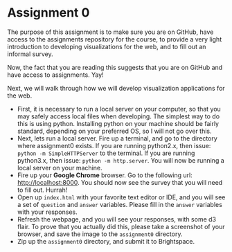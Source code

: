 # Assignment 0

The purpose of this assignment is to make sure you are on GitHub, have access to the assignments repository for the course, to provide a very light introduction to developing visualizations for the web, and to fill out an informal survey.

Now, the fact that you are reading this suggests that you are on GitHub and have access to assignments. Yay!

Next, we will walk through how we will develop visualization applications for the web.

* First, it is necessary to run a local server on your computer, so that you may safely access local files when developing. The simplest way to do this is using python. Installing python on your machine should be fairly standard, depending on your preferred OS, so I will not go over this.
* Next, lets run a local server. Fire up a terminal, and go to the directory where assignment0 exists. If you are running python2.x, then issue: `python -m SimpleHTTPServer` to the terminal. If you are running python3.x, then issue: `python -m http.server`. You will now be running a local server on your machine.
* Fire up your **Google Chrome** browser. Go to the following url: [http://localhost:8000](http://localhost:8000). You should now see the survey that you will need to fill out. Hurrah!
* Open up `index.html` with your favorite text editor or IDE, and you will see a set of `question` and `answer` variables. Please fill in the `answer` variables with your responses.
* Refresh the webpage, and you will see your responses, with some d3 flair. To prove that you actually did this, please take a screenshot of your browser, and save the image to the `assignment0` directory.
* Zip up the `assignment0` directory, and submit it to Brightspace.

